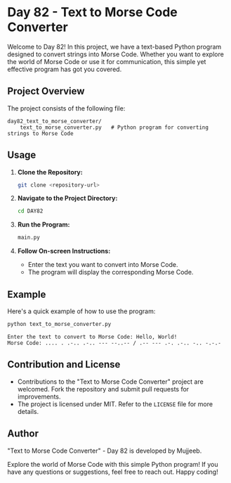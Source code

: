 # Day 82 - Text to Morse Code Converter

Welcome to Day 82! In this project, we have a text-based Python program designed to convert strings into Morse Code. Whether you want to explore the world of Morse Code or use it for communication, this simple yet effective program has got you covered.

## Project Overview

The project consists of the following file:

```
day82_text_to_morse_converter/
    text_to_morse_converter.py   # Python program for converting strings to Morse Code
```

## Usage

1. **Clone the Repository:**
   ```bash
   git clone <repository-url>
   ```

2. **Navigate to the Project Directory:**
   ```bash
   cd DAY82
   ```

3. **Run the Program:**
   ```bash
   main.py
   ```

4. **Follow On-screen Instructions:**
   - Enter the text you want to convert into Morse Code.
   - The program will display the corresponding Morse Code.

## Example

Here's a quick example of how to use the program:

```bash
python text_to_morse_converter.py
```

```
Enter the text to convert to Morse Code: Hello, World!
Morse Code: .... . .-.. .-.. --- --..-- / .-- --- .-. .-.. -.. -.-.-
```

## Contribution and License

- Contributions to the "Text to Morse Code Converter" project are welcomed. Fork the repository and submit pull requests for improvements.
- The project is licensed under MIT. Refer to the `LICENSE` file for more details.

## Author

"Text to Morse Code Converter" - Day 82 is developed by Mujjeeb.

Explore the world of Morse Code with this simple Python program! If you have any questions or suggestions, feel free to reach out. Happy coding!